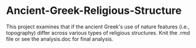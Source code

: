 # Ancient-Greek-Religious-Structure
This project examines that if the ancient Greek's use of nature features (i.e., topography) differ across various types of religious structures. Knit the .rmd file or see the analysis.doc for final analysis.
